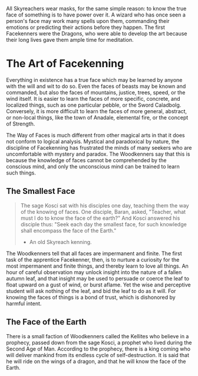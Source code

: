 All Skyreachers wear masks, for the same simple reason: to know the true face of something is to have power over it. A wizard who has once seen a person's face may work many spells upon them, commanding their emotions or predicting their actions before they happen. The first Facekenners were the Dragons, who were able to develop the art because their long lives gave them ample time for meditation.

# The Art of Facekenning
Everything in existence has a true face which may be learned by anyone with the will and wit to do so. Even the faces of beasts may be known and commanded, but also the faces of mountains, justice, trees, speed, or the wind itself. It is easier to learn the faces of more specific, concrete, and localized things, such as one particular pebble, or the Sword Caladbolg. Conversely, it is more difficult to learn the faces of more general, abstract, or non-local things, like the town of Anadale, elemental fire, or the concept of Strength.

The Way of Faces is much different from other magical arts in that it does not conform to logical analysis. Mystical and paradoxical by nature, the discipline of Facekenning has frustrated the minds of many seekers who are uncomfortable with mystery and paradox. The Woodkenners say that this is because the knowledge of faces cannot be comprehended by the conscious mind, and only the unconscious mind can be trained to learn such things.

## The Smallest Face
> The sage Kosci sat with his disciples one day, teaching them the way of the knowing of faces. One disciple, Baran, asked, "Teacher, what must I do to know the face of the earth?" 
> And Kosci answered his disciple thus: "Seek each day the smallest face, for such knowledge shall encompass the face of the Earth."
> - An old Skyreach kenning.

The Woodkenners tell that all faces are impermanent and finite. The first task of the apprentice Facekenner, then, is to nurture a curiosity for the most impermanent and finite things, and thereby learn to love all things. An hour of careful observation may unlock insight into the nature of a fallen autumn leaf, and that insight may be used to persuade or coerce the leaf to float upward on a gust of wind, or burst aflame. Yet the wise and perceptive student will ask nothing of the leaf, and bid the leaf to do as it will. For knowing the faces of things is a bond of trust, which is dishonored by harmful intent.

## The Face of the Earth
There is a small faction of Woodkenners called the Kellites who believe in a prophecy, passed down from the sage Kosci, a prophet who lived during the Second Age of Man. According to the prophecy, there is a king coming who will deliver mankind from its endless cycle of self-destruction. It is said that he will ride on the wings of a dragon, and that he will know the face of the Earth. 
